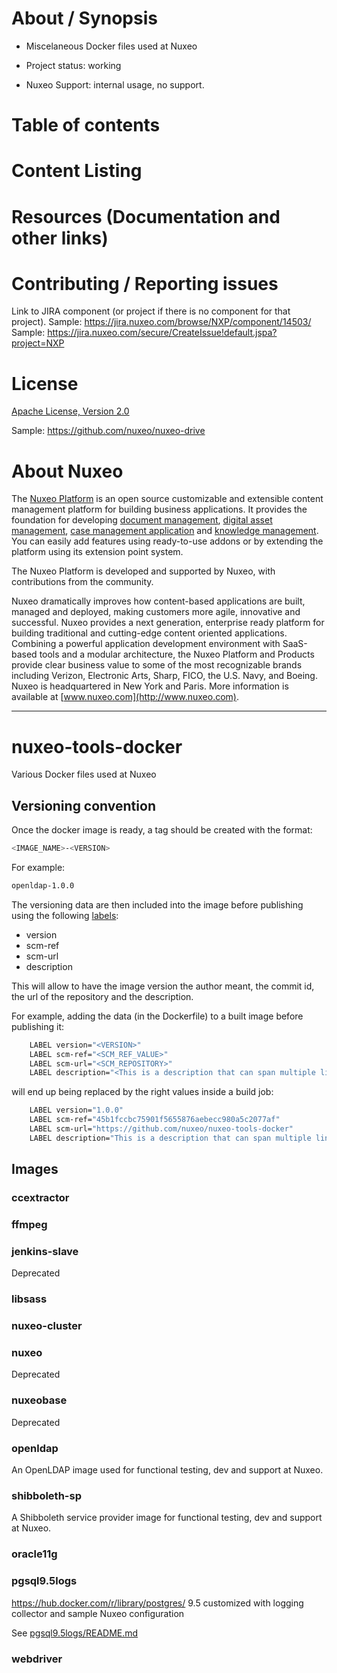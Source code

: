 # About / Synopsis

* Miscelaneous Docker files used at Nuxeo
* Project status: working

* Nuxeo Support: internal usage, no support.

# Table of contents

# Content Listing

# Resources (Documentation and other links)

# Contributing / Reporting issues

Link to JIRA component (or project if there is no component for that project).
Sample: https://jira.nuxeo.com/browse/NXP/component/14503/
Sample: https://jira.nuxeo.com/secure/CreateIssue!default.jspa?project=NXP

# License

[Apache License, Version 2.0](http://www.apache.org/licenses/LICENSE-2.0.html)

Sample: https://github.com/nuxeo/nuxeo-drive

# About Nuxeo

The [Nuxeo Platform](http://www.nuxeo.com/products/content-management-platform/) is an open source customizable and extensible content management platform for building business applications. It provides the foundation for developing [document management](http://www.nuxeo.com/solutions/document-management/), [digital asset management](http://www.nuxeo.com/solutions/digital-asset-management/), [case management application](http://www.nuxeo.com/solutions/case-management/) and [knowledge management](http://www.nuxeo.com/solutions/advanced-knowledge-base/). You can easily add features using ready-to-use addons or by extending the platform using its extension point system.

The Nuxeo Platform is developed and supported by Nuxeo, with contributions from the community.

Nuxeo dramatically improves how content-based applications are built, managed and deployed, making customers more agile, innovative and successful. Nuxeo provides a next generation, enterprise ready platform for building traditional and cutting-edge content oriented applications. Combining a powerful application development environment with
SaaS-based tools and a modular architecture, the Nuxeo Platform and Products provide clear business value to some of the most recognizable brands including Verizon, Electronic Arts, Sharp, FICO, the U.S. Navy, and Boeing. Nuxeo is headquartered in New York and Paris.
More information is available at [www.nuxeo.com](http://www.nuxeo.com).

-----------


# nuxeo-tools-docker
Various Docker files used at Nuxeo

## Versioning convention
Once the docker image is ready, a tag should be created with the format:

```bash
<IMAGE_NAME>-<VERSION>
```

For example:
```bash
openldap-1.0.0
```

The versioning data are then included into the image before publishing using the following [labels](https://docs.docker.com/engine/reference/builder/#label):
- version
- scm-ref
- scm-url
- description

This will allow to have the image version the author meant, the commit id, the url of the repository and the description.

For example, adding the data (in the Dockerfile) to a built image before publishing it:
```bash
    LABEL version="<VERSION>"
    LABEL scm-ref="<SCM_REF_VALUE>"
    LABEL scm-url="<SCM_REPOSITORY>"
    LABEL description="<This is a description that can span multiple lines.>"
```

will end up being replaced by the right values inside a build job:
```bash
    LABEL version="1.0.0"
    LABEL scm-ref="45b1fccbc75901f5655876aebecc980a5c2077af"
    LABEL scm-url="https://github.com/nuxeo/nuxeo-tools-docker"
    LABEL description="This is a description that can span multiple lines."
```

## Images
### ccextractor
### ffmpeg
### jenkins-slave

Deprecated

### libsass
### nuxeo-cluster
### nuxeo

Deprecated

### nuxeobase

Deprecated

### openldap

An OpenLDAP image used for functional testing, dev and support at Nuxeo.

### shibboleth-sp


A Shibboleth service provider image for functional testing, dev and support at Nuxeo.

### oracle11g

### pgsql9.5logs

https://hub.docker.com/r/library/postgres/ 9.5 customized with logging collector and sample Nuxeo configuration

See [pgsql9.5logs/README.md](pgsql9.5logs/README.md)

### webdriver



